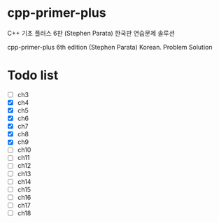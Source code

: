# cpp-primer-plus
C++ 기초 플러스 6판 (Stephen Parata) 한국판 연습문제 솔루션

cpp-primer-plus 6th edition (Stephen Parata) Korean. Problem Solution


# Todo list

- [ ] ch3
- [x] ch4
- [x] ch5
- [x] ch6
- [x] ch7
- [x] ch8
- [x] ch9
- [ ] ch10
- [ ] ch11
- [ ] ch12
- [ ] ch13
- [ ] ch14
- [ ] ch15
- [ ] ch16
- [ ] ch17
- [ ] ch18
